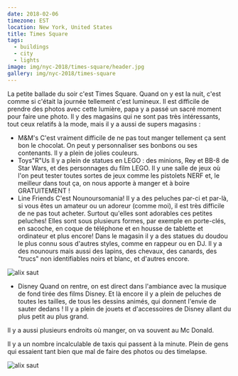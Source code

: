```yaml
---
date: 2018-02-06
timezone: EST
location: New York, United States
title: Times Square
tags:
  - buildings
  - city
  - lights
image: img/nyc-2018/times-square/header.jpg
gallery: img/nyc-2018/times-square
---
```


La petite ballade du soir c'est Times Square. Quand on y est la nuit, c'est comme si c'était la journée tellement c'est lumineux. Il est difficile de prendre des photos avec cette lumière, papa y a passé un sacré moment pour faire une photo. Il y des magasins qui ne sont pas très intéressants, tout ceux relatifs à la mode, mais il y a aussi de supers magasins : 

- M&M's
C'est vraiment difficile de ne pas tout manger tellement ça sent bon le chocolat. On peut y personnaliser ses bonbons ou ses contenants. Il y a plein de jolies couleurs. 
- Toys"R"Us
Il y a plein de statues en LEGO : des minions, Rey et BB-8 de Star Wars, et des personnages du film LEGO. Il y une salle de jeux où l'on peut tester toutes sortes de jeux comme les pistolets NERF et, le meilleur dans tout ça, on nous apporte à manger et à boire GRATUITEMENT !
- Line Friends
C'est Nounoursomania! Il y a des peluches par-ci et par-là, si vous êtes un amateur ou un adoreur (comme moi), il est très difficile de ne pas tout acheter. Surtout qu'elles sont adorables ces petites peluches! Elles sont sous plusieurs formes, par exemple en porte-clés, en sacoche, en coque de téléphone et en housse de tablette et ordinateur et plus encore! Dans le magasin il y a des statues du doudou le plus connu sous d'autres styles, comme en rappeur ou en DJ. Il y a des nounours mais aussi des lapins, des chevaux, des canards, des "trucs" non identifiables noirs et blanc, et d'autres encore.

![alix saut](img/nyc-2018/times-square/IMG_3383.jpg)

- Disney
Quand on rentre, on est direct dans l'ambiance avec la musique de fond tirée des films Disney. Et là encore il y a plein de peluches de toutes les tailles, de tous les dessins animés, qui donnent l'envie de sauter dedans ! Il y a plein de jouets et d'accessoires de Disney allant du plus petit au plus grand.

Il y a aussi plusieurs endroits où manger, on va souvent au Mc Donald. 

Il y a un nombre incalculable de taxis qui passent à la minute. Plein de gens qui essaient tant bien que mal de faire des photos ou des timelapse.

![alix saut](img/nyc-2018/times-square/alix.gif)



